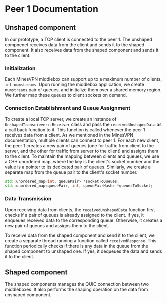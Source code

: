 # Peer 1 Documentation
## Unshaped component
In our prototype, a TCP client is connected to the peer 1. The unshaped compnenet receives data from the client and sends it to the shaped component. It also receives data from the shaped component and sends it to the client.

### Initialization
Each MinesVPN middlebox can support up to a maximum number of clients, `int numstreams`. Upon running the middlebox application, we create `numstreams` pair of queues, and initialize them over a shared memory region. We further map these queues to client sockets on demand. 

### Connection Establishment and Queue Assignment
To create a local TCP server, we create an instance of `UnshapedTransciever::Receiver` class and pass the `receivedUnshapedData` as a call back function to it. This function is called whenever the peer 1 receives data from a client. 
As we mentioned in the MinesVPN documentation, multiple clients can connect to peer 1. 
For each new client, the peer 1 creates a new pair of queues (one for traffic from client to the server, and the other for traffic from server to the client) and assigns them to the client. 
To maintain the mapping between clients and queues, we use a C++ unordered map, where the key is the client's socket number and the value is a pointer to its dedicated pair of queues.
Similarly, we create a separate map from the queue pair to the client's socket number.
```cpp
std::unordered_map<int, queuePair> *socketToQueues;
std::unordered_map<queuePair, int, queuePairHash> *queuesToSocket;
```

### Data Transmission
Upon receiving data from clients, the `receivedUnshapedData` function first checks if a pair of queues is already assigned to the client. If yes, it enqueues received data to the corresponding queue. Otherwise, it creates a new pair of queues and assigns them to the client.  

To receive data from the shaped component and send it to the client, we create a separate thread running a function called `receivedResponse`.
This function periodically checks if there is any data in the queue from the shaped component to unshaped one. If yes, it dequeues the data and sends it to the client.

## Shaped component
The shaped components manages the QUIC connection between two middleboxes. It also performs the shaping operation on the data from unshaped component.

